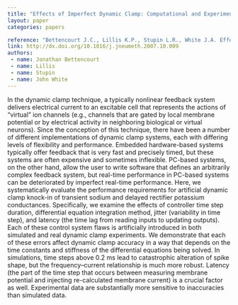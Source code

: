 ```yaml
---
title: "Effects of Imperfect Dynamic Clamp: Computational and Experimental Results"
layout: paper
categories: papers

reference: "Bettencourt J.C., Lillis K.P., Stupin L.R., White J.A. Effects of imperfect dynamic clamp: Computational and experimental results (2008) Journal of Neuroscience Methods, 169 (2): 282-289."
link: http://dx.doi.org/10.1016/j.jneumeth.2007.10.009
authors: 
 - name: Jonathan Bettencourt
 - name: Lillis
 - name: Stupin
 - name: John White
---
```


In the dynamic clamp technique, a typically nonlinear feedback system delivers electrical current to an excitable cell that represents the actions of “virtual” ion channels (e.g., channels that are gated by local membrane potential or by electrical activity in neighboring biological or virtual neurons). Since the conception of this technique, there have been a number of different implementations of dynamic clamp systems, each with differing levels of flexibility and performance. Embedded hardware-based systems typically offer feedback that is very fast and precisely timed, but these systems are often expensive and sometimes inflexible. PC-based systems, on the other hand, allow the user to write software that defines an arbitrarily complex feedback system, but real-time performance in PC-based systems can be deteriorated by imperfect real-time performance. Here, we systematically evaluate the performance requirements for artificial dynamic clamp knock-in of transient sodium and delayed rectifier potassium conductances. Specifically, we examine the effects of controller time step duration, differential equation integration method, jitter (variability in time step), and latency (the time lag from reading inputs to updating outputs). Each of these control system flaws is artificially introduced in both simulated and real dynamic clamp experiments. We demonstrate that each of these errors affect dynamic clamp accuracy in a way that depends on the time constants and stiffness of the differential equations being solved. In simulations, time steps above 0.2 ms lead to catastrophic alteration of spike shape, but the frequency–current relationship is much more robust. Latency (the part of the time step that occurs between measuring membrane potential and injecting re-calculated membrane current) is a crucial factor as well. Experimental data are substantially more sensitive to inaccuracies than simulated data.
